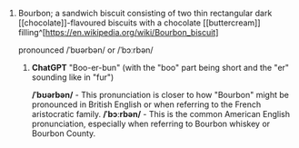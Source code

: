 1. Bourbon; a sandwich biscuit consisting of two thin rectangular dark [[chocolate]]-flavoured biscuits with a chocolate [[buttercream]] filling^[https://en.wikipedia.org/wiki/Bourbon_biscuit]
   
   pronounced /ˈbʊərbən/ or /ˈbɔːrbən/
   1. **ChatGPT**
      "Boo-er-bun" (with the "boo" part being short and the "er" sounding like in "fur")
      
      **/ˈbʊərbən/** - This pronunciation is closer to how "Bourbon" might be pronounced in British English or when referring to the French aristocratic family.
      **/ˈbɔːrbən/** - This is the common American English pronunciation, especially when referring to Bourbon whiskey or Bourbon County.
